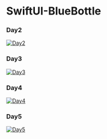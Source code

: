 # SwiftUI-BlueBottle
### Day2
[![Day2](https://img.shields.io/badge/Day2-List_View-FA7343?style=for-the-badge&logo=swift&logoColor=white)](https://github.com/roox2/SwiftUI-Day2-BlueBottle-List)
### Day3
[![Day3](https://img.shields.io/badge/Day3-Detail_View_&_animation-FA7343?style=for-the-badge&logo=swift&logoColor=white)](https://github.com/roox2/SwiftUI-Day3-BlueBottle-Animation)
### Day4
[![Day4](https://img.shields.io/badge/Day4-Detail_View_&_scroll_view-FA7343?style=for-the-badge&logo=swift&logoColor=white)](https://github.com/roox2/SwiftUI-Day4-BlueBottle-DetailScrollView)
### Day5
[![Day5](https://img.shields.io/badge/Day5-horizontal_scroll_view-FA7343?style=for-the-badge&logo=swift&logoColor=white)](https://github.com/roox2/SwiftUI-Day5-BlueBottle-DrinkCategory)

